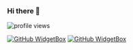 ### Hi there 👋

![profile views](https://komarev.com/ghpvc/?username=iProB1&style=flat-square)

[![GitHub WidgetBox](https://github-widgetbox.vercel.app/api/profile?username=iprob1&data=followers,repositories,stars)](https://github.com/Jurredr/github-widgetbox)
[![GitHub WidgetBox](https://github-widgetbox.vercel.app/api/skills?names=cplusplus,lua)](https://github.com/Jurredr/github-widgetbox)
